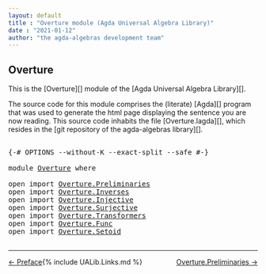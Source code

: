 ```yaml
---
layout: default
title : "Overture module (Agda Universal Algebra Library)"
date : "2021-01-12"
author: "the agda-algebras development team"
---
```


## <a id="overture">Overture</a>

This is the [Overture][] module of the [Agda Universal Algebra Library][].

The source code for this module comprises the (literate) [Agda][] program that was used to generate the html page displaying the sentence you are now reading. This source code inhabits the file [Overture.lagda][], which resides in the [git repository of the agda-algebras library][].

<pre class="Agda">

<a id="559" class="Symbol">{-#</a> <a id="563" class="Keyword">OPTIONS</a> <a id="571" class="Pragma">--without-K</a> <a id="583" class="Pragma">--exact-split</a> <a id="597" class="Pragma">--safe</a> <a id="604" class="Symbol">#-}</a>

<a id="609" class="Keyword">module</a> <a id="616" href="Overture.html" class="Module">Overture</a> <a id="625" class="Keyword">where</a>

<a id="632" class="Keyword">open</a> <a id="637" class="Keyword">import</a> <a id="644" href="Overture.Preliminaries.html" class="Module">Overture.Preliminaries</a>
<a id="667" class="Keyword">open</a> <a id="672" class="Keyword">import</a> <a id="679" href="Overture.Inverses.html" class="Module">Overture.Inverses</a>
<a id="697" class="Keyword">open</a> <a id="702" class="Keyword">import</a> <a id="709" href="Overture.Injective.html" class="Module">Overture.Injective</a>
<a id="728" class="Keyword">open</a> <a id="733" class="Keyword">import</a> <a id="740" href="Overture.Surjective.html" class="Module">Overture.Surjective</a>
<a id="760" class="Keyword">open</a> <a id="765" class="Keyword">import</a> <a id="772" href="Overture.Transformers.html" class="Module">Overture.Transformers</a>
<a id="794" class="Keyword">open</a> <a id="799" class="Keyword">import</a> <a id="806" href="Overture.Func.html" class="Module">Overture.Func</a>
<a id="820" class="Keyword">open</a> <a id="825" class="Keyword">import</a> <a id="832" href="Overture.Setoid.html" class="Module">Overture.Setoid</a>

</pre>

--------------------------------------

<span style="float:left;">[← Preface](Preface.html)</span>
<span style="float:right;">[Overture.Preliminaries →](Overture.Preliminaries.html)</span>

{% include UALib.Links.md %}
